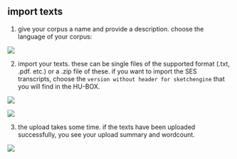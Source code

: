 ## import texts

1. give your corpus a name and provide a description. choose the language of your corpus:

![][image-1]

2. import your texts. these can be single files of the supported format (.txt, .pdf. etc.) or a .zip file of these. if you want to import the SES transcripts, choose the `version without header for sketchengine` that you will find in the HU-BOX.


![][image-2]

![][image-3]

3. the upload takes some time. if the texts have been uploaded successfully, you see your upload summary and wordcount.

![][image-4]

[image-1]:	https://ada-sub.dh-index.org/school/pr/2023-04-15/ses_wrapup/src/./mdb-01-005.png
[image-2]:	https://ada-sub.dh-index.org/school/pr/2023-04-15/ses_wrapup/src/./mdb-01-006.png
[image-3]:	https://ada-sub.dh-index.org/school/pr/2023-04-15/ses_wrapup/src/./mdb-01-007.png
[image-4]:	https://ada-sub.dh-index.org/school/pr/2023-04-15/ses_wrapup/src/./mdb-01-008.png
